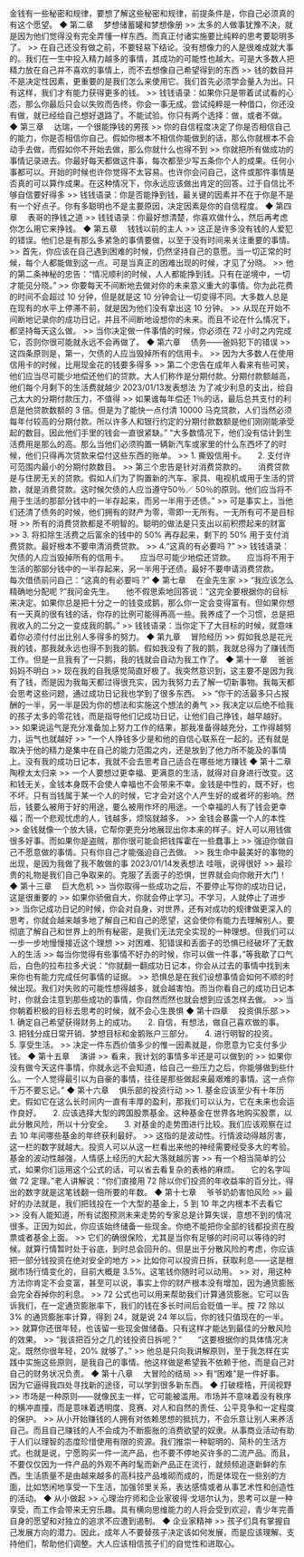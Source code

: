 金钱有一些秘密和规律，要想了解这些秘密和规律，前提条件是，你自己必须真的有这个愿望。 ◆ 第二章　 梦想储蓄罐和梦想像册 >> 太多的人做事犹豫不决，就是因为他们觉得没有完全弄懂一样东西。而真正付诸实施要比纯粹的思考要聪明多了。 >> 在自己还没有做之前，不要轻易下结论。没有想像力的人是很难成就大事的。我们在一生中投入精力越多的事情，其成功的可能性也越大。可是大多数人把精力放在自己并不喜欢的事情上，而不去想像自己希望得到的东西 >> 钱的数目并不是决定性因素，更重要的是我们怎么来使用它。我们首先必须学会量入为出。只有这样，我们才有能力获得更多的钱。 >> 钱钱语录：如果你只是带着试试看的心态，那么你最后只会以失败而告终，你会一事无成。尝试纯粹是一种借口，你还没有做，就已经给自己想好退路了。不能试验。你只有两个选择：做，或者不做。 ◆ 第三章　 达瑞，一个很能挣钱的男孩 >> 你的自信程度决定了你是否相信自己的能力，你是否相信你自己。假如你根本不相信你能做到的话，那么你就根本不会动手去做，而假如你不开始去做，那么你就什么也得不到 >> 你就把所有做成功的事情记录进去。你最好每天都做这件事，每次都至少写五条你个人的成果。任何小事都可以。开始的时候也许你觉得不太容易。也许你会问自己，这件或那件事情是否真的可以算作成果。在这种情况下，你永远应该做出肯定的回答。过于自信比不够自信要好得多 >> 钱钱语录：你是否能挣到钱，最关键的因素并不在于你是不是有一个好点子。你有多聪明也不是主要原因，决定因素是你的自信程度。 ◆ 第四章　 表哥的挣钱之道 >> 钱钱语录：你最好想清楚，你喜欢做什么，然后再考虑你怎么用它来挣钱。 ◆ 第五章　 钱钱以前的主人 >> 这正是许多没有钱的人爱犯的错误。他们总是有那么多紧急的事倩要做，以至于没有时间来关注重要的事情。 >> 首先，你应该在自己遇到困难的时候，仍然坚持自己的意愿。当一切正常的时候，每个人都能做到这一点。可是当真正的困难出现的时候，才见了分晓。 >> 他的第二条神秘的忠告：“情况顺利的时候，人人都能挣到钱。只有在逆境中，一切才能见分晓。” >> 你要每天不间断地去做对你的未来意义重大的事情。你为此花费的时间不会超过 10 分钟，但是就是这 10 分钟会让一切变得不同。大多数人总是在现有的水平上停滞不前，就是因为他们没有拿出这 10 分钟。 >> 从现在开始不间断地记录你的成功日记，并且不间断地设想你的未来。而且不论在什么情况下，都坚持每天这么做。 >> 当你决定做一件事情的时候，你必须在 72 小时之内完成它，否则你很可能就永远不会再做了。 ◆ 第六章　 债务——爸妈犯下的错误 >> 这四条原则是，第一，欠债的人应当毁掉所有的信用卡。 >> 因为大多数人在使用信用卡的时候，比用现金花的钱要多得多 >> 第二个忠告在成年人看来有些可笑，他们应当尽可能少地偿还他们的贷款。大人们称作是分期付款。分期付款额越高，他们每个月剩下的生活费就越少 2023/01/13发表想法 为了减少利息的支出，给自己太大的分期付款压力，不值得 >> 如果谁每年偿还 1％的话，最后总共支付的利息是他贷款数额的 3 倍。但是为了能快一点付清 10000 马克贷款，人们当然必须每年付较高的分期付款。所以许多人和银行约定的分期付款数额是他们刚刚能承受起的数目。因此他们手里的钱会一直很紧缺。” “大多数情况下，他们没有估计到生活费用是那么的高。那么当他们必须购置一辆新汽车或家里的什么东西坏了的时候，他们只得再次贷款来偿付这些东西的账单。 >> 1. 撕毁信用卡。　　2. 支付许可范围内最小的分期付款数目。 >> 第三个忠告是针对消费贷款的。　　消费贷款是与住房无关的贷款。假如人们为了购置新的汽车、家具、电视机或用于生活的贷款，就是消费贷款。这时候欠债的人应当遵守50％／ 50％的原则。他们应当将不用于生活的那部分钱中的一半存起来，而另一半用于还债。” >> 可是事实上，当他们还清了债务的时候，他们拥有的财产为零，零即一无所有。一无所有可不是目标呀 >> 所有的消费贷款都是不明智的。聪明的做法是只支出以前积攒起来的财富 >> 3. 将扣除生活费之后富余的钱中的 50% 再存起来，剩下的 50% 用于支付消费贷款。最好根本不要申清消费贷款。 >> 4.“这真的有必要吗 ?” >> 钱钱语录：欠债的人应当毁掉所有的信用卡。　　应当尽可能少地偿还贷款。　　应当将不用于生活的那部分钱中的一半存起来，另一半用于还债。最好不要申请消费贷款。　　每次借债前问自己：“这真的有必要吗 ?” ◆ 第七章　 在金先生家 >> “我应该怎么精确地分配呢 ?”我问金先生。　　他不假思索地回答说：“这完全要根据你的目标来决定。如果你总是把十分之一的钱变成鹅，那么你一定会变得富有。但如果你想有一天真的很有钱的话，你存的比例可能得再高一些。我养成了一个习惯，总是把我收入的二分之一变成我的鹅。” >> 钱钱语录：当你定下了大目标的时候，就意味着你必须付付出比别人多得多的努力。 ◆ 第九章　 冒险经历 >> 假如我总是花光我的钱，那我就永远也得不到我的鹅。假如我没有了我的鹅，我就总得为了赚钱而工作。但是一旦我有了一只鹅，我的钱就会自动为我工作了。 ◆ 第十一章　 爸爸妈妈不明白 >> 现在我的自我感觉简直好极了。我突然意识到，这主要不是因为我有了钱，而是因为我每天都过得很充实，因为我努力去了解一切新事物。我每天都会思考这些问题，通过成功日记我也学到了很多东西。 >> “你干的活最多只占报酬的一半，另一半是因为你的想法和实施这个想法的勇气 >> 我决定以后绝不给我的孩子太多的零花钱，而是指导他们记成功日记，让他们自己挣钱，越早越好。 >> 如果说运气是充分准备加上努力工作的结果，那我准备得越充分，工作得越努力，运气也就越好 >> “一个人挣钱多少是和他的自信心联系在一起的。还有就是取决于他的精力是集中在自己的能力范围之内，还是放到了他力所不能及的事情上。没有我的成功日记本，我就不会去思考自己适合在哪些地方赚钱 ◆ 第十二章　 陶穆太太归来 >> 一个人要想过更幸福、更满意的生活，就得对自身进行改变。这和钱无关，金钱本身既不会使人幸福也不会带来不幸。金钱是中性的，既不好，也不坏。只有当钱属于某一个人的时候，它才会对这个人产生好的或者坏的影响。然后，钱要么被用于好的用途，要么被用作坏的用途。一个幸福的人有了钱会更幸福；而一个悲观忧虑的人，钱越多，烦恼就越多。 >> 金钱会暴露一个人的本性 >> 金钱就像一个放大镜，它帮你更充分地展现出你本来的样子。好人可以用钱做很多好事。而如果你是盗贼，那你很可能会把钱挥霍在一些蠢事上 >> 强迫你做自己不愿意做的事情。只有你自己才能强迫自己去做。 >> 我生命中最美好的事物的出现，是因为我做了我不敢做的事 2023/01/14发表想法 哇哦，说得很好 >> 最珍贵的礼物是我们自己争取来的。克服了丢面子的恐惧，世界就会向你敞开大门！ ◆ 第十三章　 巨大危机 >> 当你取得一些成功之后，不要停止写你的成功日记，这是很重要的 >> 如果你骄傲自大，你就会停止学习。不学习，人就停止了进步 >> 当你记成功日记的时候，你会对自身，对世界，还有对成功的规律做更深入的思考，你就会越来越多地了解自己和自己的愿望，这会使你有能力去理解别人。要彻底了解自己和世界上的所有秘密，是我们无法完全实现的一种理想。但我们可以一步一步地慢慢接近这个理想 >> 对困难、犯错误和丢面子的恐惧已经破坏了无数人的生活 >> 每当你觉得有些事情不好办的时候，你可以做一件事，”等我歇了口气后，白色的拉布拉多犬说：“你就翻一翻成功日记本，你会从过去的事情中找到未来你也有能力完成任何事情的证据。 >> 恐惧总是在我们设想事情会如何不顺的时候出现。我们对失败的可能性想得越多，就会越害怕。而当你看自己的成功日记本时，你就会注意到那些成功的事情，你自然而然也就会想到应该怎样去做。 >> 当你朝着积极的目标去思考的时候，就不会心生畏惧 ◆ 第十四章　 投资俱乐部 >> 1. 确定自己希望获得财务上的成功。　　2. 自信，有想法，做自己喜欢做的事。　　3. 把钱分成日常开销、梦想目标和金鹅账户三部分。　　4. 进行明智的投资。　　5. 享受生活。 >> 决定一件东西价值多少的惟一因素就是，你愿意为它支付多少钱。 ◆ 第十五章　 演讲 >> 看来，我计划的事情多半还是可以做到的 >> 如果你没有做今天这件事情，你就永远不会知道，给自己一些压力之后，你能够做到些什么。一个人觉得最引以为自豪的事情，往往是那些做起来最艰难的事情。这一点你千万不要忘记。” ◆ 第十六章　 俱乐部的投资行动 >> 1. 基金应该至少有十年历史。假如它在这么长时间内一直有丰厚的盈利，那我们可以认为，它在未来也会运作良好。　　2. 应该选择大型的跨国股票基金。这种基金在世界各地购买股票，以此分散风险，所以十分安全。　　3. 对基金的走势图进行比较。我们应该观察在过去 10 年间哪些基金的年终获利最好。 >> 这指的是波动性。行情波动得越厉害，这一栏的数字就越大。投资人可以从这一栏看出来他的神经需要经受多大的考验。基金的波动性越强，人情感上经历的大起大落就越厉害 >> 有一个相当简单的公式，如果你们运用这个公式的话，可以省去看复杂的表格的麻烦。　　它的名字叫做 72 定理。”老人讲解说：“你们直接用 72 除以你们投资的年收益率的百分比，得出的数字就是这笔钱翻一倍所要的年数。 ◆ 第十七章　 爷爷奶奶害怕风险 >> 最好的办法就是，我们把钱投在一个大型的基金上，5 到 10 年之内根本不去看它 >> 没有人能知道，所有试图预测未来走势的专家总是计算失误，意想不到的情况很多。正因为如此，你应该始终储备一些现金。你绝不能把你全部的钱都投资在股票或者基金上面。 >> 它们的确很保险，尤其是当你有足够的时间可以等待的时候。就算行情暂时处于谷底，到时总会回升的。但是出于分散风险的考虑，你应该把一部分钱投资在绝对安全的地方 >> 比如你可以投资日拆，获取利息——这是根据市场行情变化的，目前大概是 3.5%。这笔钱你随时可以动用。 >> 对，用这种方法你肯定不会变富，甚至可以说，事实上你的财产根本没有增加，因为通货膨胀会完全吞掉你的利息。 >> 72 公式也可以用来帮助我们计算通货膨胀。它可以告诉我们，在一定通货膨胀率下，我们的钱在多长时间后会贬值一半。按 72 除以 3% 的通货膨胀率计算，得到 24，就是说 24 年以后，你的钱只值现在的一半。 >> 就算你还很年轻，也该留一些现金做储备。只有这样才能达到最佳的分散风险的效果。 >> “我该把百分之几的钱投资日拆呢？”　　“这要根据你的具体情况决定。既然你很年轻，20% 就够了。” >> 他总是只向我讲解原则，至于我怎样在实践中实施这些原则，是我自己的事情。他这样做是希望我不依赖于他，而是自己对自己的财务状况负责。 ◆ 第十八章　 大冒险的结局 >> 有“困难”是一件好事。　　因为它逼得我四处寻找新的途径，可以学到很多新东西。 ◆ 打破桎梏，开阔视野 >> 市场是一种原则——就像民主一样，它可能被滥用。市场并不意味着没有秩序的横冲直撞，而是意味着透明度、竞赛、对人和自然的责任、公平竞争和一定程度的保护。 >> 从小开始赚钱的人拥有对依赖思想的抵抗力，不会乐意让别人来养活自己。而且自己赚钱的人不会成为不断膨胀的消费欲望的奴隶。从事商业活动有助于人们以理智的态度珍惜使用有限的资源。我们推崇一种聪明的、简朴的生活方式。也就是说，宁愿购买一件一流产品，也不要不停地买许多的二流产品。而且，不要仅仅因为一件产品的外观不再时髦而新产品正在流行，就频频追逐新鲜的东西。生活质量不是由越来越多的高科技产品堆砌而成的，而是体现在一些别的方面，比如悠闲地享受一下生活，加强邻里关系，表达感情或者从事艺术性和创造性的活动。 ◆ 从小做起 >> 心理治疗师和企业家彼得·戈培尔认为，思考可以是一种享受，而工作会带来无穷乐趣。具有横向思维能力的人将会受到欢迎，青少年完善自身的愿望和对独立的追求不应遭到遏制。 ◆ 企业家精神 >> 孩子们具有掌握自己发展方向的潜力。因此，成年人不要替孩子决定该如何发展，而是应该理解、支持他们，帮助他们调整。大人应该相信孩子们的自觉性和进取心。